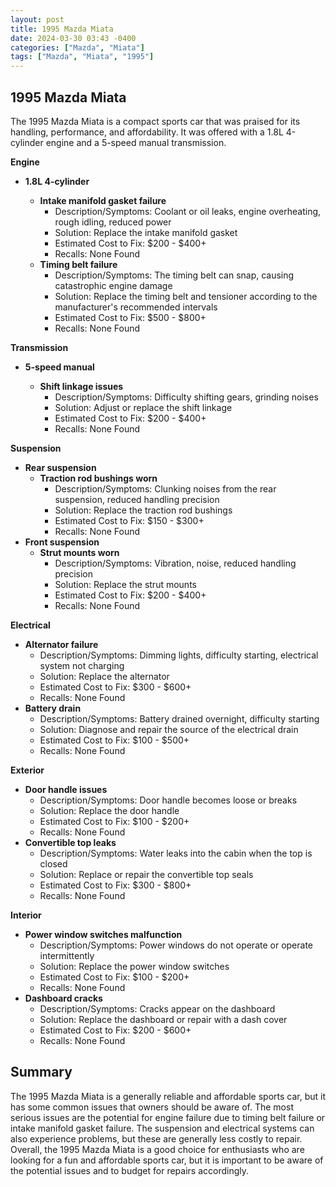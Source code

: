 ```yaml
---
layout: post
title: 1995 Mazda Miata
date: 2024-03-30 03:43 -0400
categories: ["Mazda", "Miata"]
tags: ["Mazda", "Miata", "1995"]
---
```

## 1995 Mazda Miata

The 1995 Mazda Miata is a compact sports car that was praised for its handling, performance, and affordability. It was offered with a 1.8L 4-cylinder engine and a 5-speed manual transmission.

**Engine**

* **1.8L 4-cylinder**

  * **Intake manifold gasket failure**
    * Description/Symptoms: Coolant or oil leaks, engine overheating, rough idling, reduced power
    * Solution: Replace the intake manifold gasket
    * Estimated Cost to Fix: $200 - $400+
    * Recalls: None Found
  * **Timing belt failure**
    * Description/Symptoms: The timing belt can snap, causing catastrophic engine damage
    * Solution: Replace the timing belt and tensioner according to the manufacturer's recommended intervals
    * Estimated Cost to Fix: $500 - $800+
    * Recalls: None Found

**Transmission**

* **5-speed manual**

  * **Shift linkage issues**
    * Description/Symptoms: Difficulty shifting gears, grinding noises
    * Solution: Adjust or replace the shift linkage
    * Estimated Cost to Fix: $200 - $400+
    * Recalls: None Found

**Suspension**

* **Rear suspension**
  * **Traction rod bushings worn**
    * Description/Symptoms: Clunking noises from the rear suspension, reduced handling precision
    * Solution: Replace the traction rod bushings
    * Estimated Cost to Fix: $150 - $300+
    * Recalls: None Found
* **Front suspension**
  * **Strut mounts worn**
    * Description/Symptoms: Vibration, noise, reduced handling precision
    * Solution: Replace the strut mounts
    * Estimated Cost to Fix: $200 - $400+
    * Recalls: None Found

**Electrical**

* **Alternator failure**
  * Description/Symptoms: Dimming lights, difficulty starting, electrical system not charging
  * Solution: Replace the alternator
  * Estimated Cost to Fix: $300 - $600+
  * Recalls: None Found
* **Battery drain**
  * Description/Symptoms: Battery drained overnight, difficulty starting
  * Solution: Diagnose and repair the source of the electrical drain
  * Estimated Cost to Fix: $100 - $500+
  * Recalls: None Found

**Exterior**

* **Door handle issues**
  * Description/Symptoms: Door handle becomes loose or breaks
  * Solution: Replace the door handle
  * Estimated Cost to Fix: $100 - $200+
  * Recalls: None Found
* **Convertible top leaks**
  * Description/Symptoms: Water leaks into the cabin when the top is closed
  * Solution: Replace or repair the convertible top seals
  * Estimated Cost to Fix: $300 - $800+
  * Recalls: None Found

**Interior**

* **Power window switches malfunction**
  * Description/Symptoms: Power windows do not operate or operate intermittently
  * Solution: Replace the power window switches
  * Estimated Cost to Fix: $100 - $200+
  * Recalls: None Found
* **Dashboard cracks**
  * Description/Symptoms: Cracks appear on the dashboard
  * Solution: Replace the dashboard or repair with a dash cover
  * Estimated Cost to Fix: $200 - $600+
  * Recalls: None Found

## Summary

The 1995 Mazda Miata is a generally reliable and affordable sports car, but it has some common issues that owners should be aware of. The most serious issues are the potential for engine failure due to timing belt failure or intake manifold gasket failure. The suspension and electrical systems can also experience problems, but these are generally less costly to repair. Overall, the 1995 Mazda Miata is a good choice for enthusiasts who are looking for a fun and affordable sports car, but it is important to be aware of the potential issues and to budget for repairs accordingly.
